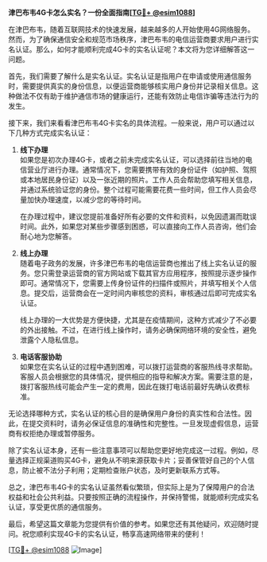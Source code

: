 **津巴布韦4G卡怎么实名？一份全面指南[[TG💪+ @esim1088](https://t.me/s/esim1088)]**

在津巴布韦，随着互联网技术的快速发展，越来越多的人开始使用4G网络服务。然而，为了确保通信安全和规范市场秩序，津巴布韦的电信运营商要求用户进行实名认证。那么，如何才能顺利完成4G卡的实名认证呢？本文将为您详细解答这一问题。

首先，我们需要了解什么是实名认证。实名认证是指用户在申请或使用通信服务时，需要提供真实的身份信息，以便运营商能够核实用户身份并记录相关信息。这种做法不仅有助于维护通信市场的健康运行，还能有效防止电信诈骗等违法行为的发生。

接下来，我们来看看津巴布韦4G卡实名的具体流程。一般来说，用户可以通过以下几种方式完成实名认证：

1. **线下办理**  
   如果您是初次办理4G卡，或者之前未完成实名认证，可以选择前往当地的电信营业厅进行办理。通常情况下，您需要携带有效的身份证件（如护照、驾照或本地居民身份证）以及一张近期的照片。工作人员会帮助您填写相关信息，并通过系统验证您的身份。整个过程可能需要花费一些时间，但工作人员会尽量加快办理速度，以减少您的等待时间。

   在办理过程中，建议您提前准备好所有必要的文件和资料，以免因遗漏而耽误时间。此外，如果您对某些步骤感到困惑，可以直接向工作人员咨询，他们会耐心地为您解答。

2. **线上办理**  
   随着电子政务的发展，许多津巴布韦的电信运营商也推出了线上实名认证的服务。您只需登录运营商的官方网站或下载其官方应用程序，按照提示逐步操作即可。通常情况下，您需要上传身份证件的扫描件或照片，并填写相关个人信息。提交后，运营商会在一定时间内审核您的资料，审核通过后即可完成实名认证。

   线上办理的一大优势是方便快捷，尤其是在疫情期间，这种方式减少了不必要的外出接触。不过，在进行线上操作时，请务必确保网络环境的安全性，避免泄露个人隐私信息。

3. **电话客服协助**  
   如果您在实名认证的过程中遇到困难，可以拨打运营商的客服热线寻求帮助。客服人员会根据您的具体情况，提供相应的指导和解决方案。需要注意的是，拨打客服热线可能会产生一定的费用，因此在拨打电话前最好先确认收费标准。

无论选择哪种方式，实名认证的核心目的是确保用户身份的真实性和合法性。因此，在提交资料时，请务必保证信息的准确性和完整性。一旦发现虚假信息，运营商有权拒绝办理或暂停服务。

除了实名认证本身，还有一些注意事项可以帮助您更好地完成这一过程。例如，尽量选择正规渠道购买4G卡，避免从不明来源获取卡片；妥善保管好自己的个人信息，防止被不法分子利用；定期检查账户状态，及时更新联系方式等。

总之，津巴布韦4G卡的实名认证虽然看似繁琐，但实际上是为了保障用户的合法权益和社会公共利益。只要按照正确的流程操作，并保持警惕，就能顺利完成实名认证，享受更优质的通信服务。

最后，希望这篇文章能为您提供有价值的参考。如果您还有其他疑问，欢迎随时提问。祝您顺利实现4G卡的实名认证，畅享高速网络带来的便利！

[[TG💪+ @esim1088](https://t.me/s/esim1088) ![Image](https://i.postimg.cc/4NQfJmqS/Snipaste-2025-05-13-00-14-12.png)]